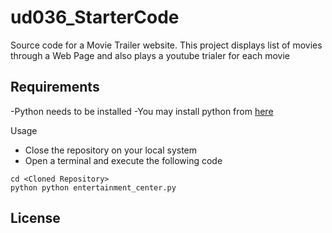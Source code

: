 # ud036_StarterCode
Source code for a Movie Trailer website.
This project displays list of movies through a Web Page and also plays a youtube trialer for each movie

## Requirements
-Python needs to be installed
-You may install python from [here](https://www.python.org/downloads/)

Usage
- Close the repository on your local system
- Open a terminal and execute the following code
```
cd <Cloned Repository>
python python entertainment_center.py
```
## License
